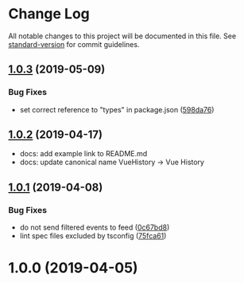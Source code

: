 # Change Log

All notable changes to this project will be documented in this file. See [standard-version](https://github.com/conventional-changelog/standard-version) for commit guidelines.

<a name="1.0.3"></a>
## [1.0.3](https://github.com/sumcumo/vue-history/compare/v1.0.2...v1.0.3) (2019-05-09)


### Bug Fixes

* set correct reference to "types" in package.json ([598da76](https://github.com/sumcumo/vue-history/commit/598da76))



<a name="1.0.2"></a>
## [1.0.2](https://github.com/sumcumo/vue-history/compare/v1.0.1...v1.0.2) (2019-04-17)

* docs: add example link to README.md
* docs: update canonical name VueHistory -> Vue History

<a name="1.0.1"></a>
## [1.0.1](https://github.com/sumcumo/vue-history/compare/v1.0.0...v1.0.1) (2019-04-08)


### Bug Fixes

* do not send filtered events to feed ([0c67bd8](https://github.com/sumcumo/vue-history/commit/0c67bd8))
* lint spec files excluded by tsconfig ([75fca61](https://github.com/sumcumo/vue-history/commit/75fca61))



<a name="1.0.0"></a>
# 1.0.0 (2019-04-05)
